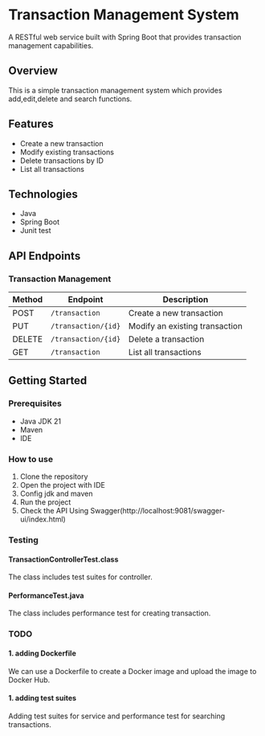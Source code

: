 # Transaction Management System

A RESTful web service built with Spring Boot that provides transaction management capabilities.

## Overview

This is a simple transaction management system which provides add,edit,delete and search functions.

## Features

- Create a new transaction
- Modify existing transactions
- Delete transactions by ID
- List all transactions

## Technologies

- Java
- Spring Boot
- Junit test

## API Endpoints

### Transaction Management

| Method | Endpoint | Description |
|--------|----------|-------------|
| POST | `/transaction` | Create a new transaction |
| PUT | `/transaction/{id}` | Modify an existing transaction |
| DELETE | `/transaction/{id}` | Delete a transaction |
| GET | `/transaction` | List all transactions |

## Getting Started

### Prerequisites

- Java JDK 21
- Maven
- IDE

### How to use

1. Clone the repository
2. Open the project with IDE
3. Config jdk and maven
4. Run the project
4. Check the API Using Swagger(http://localhost:9081/swagger-ui/index.html)

### Testing
#### TransactionControllerTest.class
The class includes test suites for controller.

#### PerformanceTest.java
The class includes performance test for creating transaction.

### TODO
#### 1. adding Dockerfile
We can use a Dockerfile to create a Docker image and upload the image to Docker Hub.

#### 1. adding test suites
Adding test suites for service and performance test for searching transactions.


